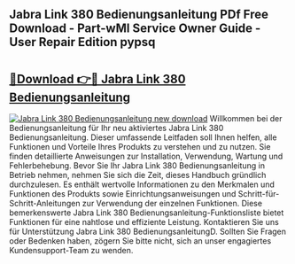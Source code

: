 ## Jabra Link 380 Bedienungsanleitung PDf Free Download - Part-wMl Service Owner Guide - User Repair Edition pypsq

# <h2><a href="http://df3yfb.blite.top/?on=Jabra+Link+380+Bedienungsanleitung">🔗Download 👉🔴 Jabra Link 380 Bedienungsanleitung</a></h2>

[![Jabra Link 380 Bedienungsanleitung new download](https://i.imgur.com/lujVjoI.png)](http://df3yfb.blite.top/?on=Jabra+Link+380+Bedienungsanleitung)
Willkommen bei der Bedienungsanleitung für Ihr neu aktiviertes Jabra Link 380 Bedienungsanleitung. Dieser umfassende Leitfaden soll Ihnen helfen, alle Funktionen und Vorteile Ihres Produkts zu verstehen und zu nutzen. Sie finden detaillierte Anweisungen zur Installation, Verwendung, Wartung und Fehlerbehebung. Bevor Sie Ihr Jabra Link 380 Bedienungsanleitung in Betrieb nehmen, nehmen Sie sich die Zeit, dieses Handbuch gründlich durchzulesen. Es enthält wertvolle Informationen zu den Merkmalen und Funktionen des Produkts sowie Einrichtungsanweisungen und Schritt-für-Schritt-Anleitungen zur Verwendung der einzelnen Funktionen. Diese bemerkenswerte Jabra Link 380 Bedienungsanleitung-Funktionsliste bietet Funktionen für eine nahtlose und effiziente Leistung. Kontaktieren Sie uns für Unterstützung Jabra Link 380 BedienungsanleitungD. Sollten Sie Fragen oder Bedenken haben, zögern Sie bitte nicht, sich an unser engagiertes Kundensupport-Team zu wenden.
